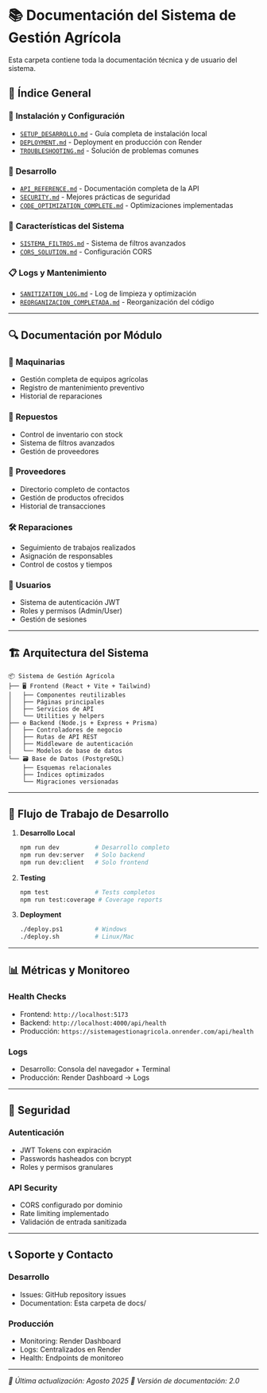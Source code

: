 # 📚 Documentación del Sistema de Gestión Agrícola

Esta carpeta contiene toda la documentación técnica y de usuario del sistema.

## 📖 Índice General

### 🚀 **Instalación y Configuración**

- [`SETUP_DESARROLLO.md`](./SETUP_DESARROLLO.md) - Guía completa de instalación local
- [`DEPLOYMENT.md`](./DEPLOYMENT.md) - Deployment en producción con Render
- [`TROUBLESHOOTING.md`](./TROUBLESHOOTING.md) - Solución de problemas comunes

### 🔧 **Desarrollo**

- [`API_REFERENCE.md`](./API_REFERENCE.md) - Documentación completa de la API
- [`SECURITY.md`](./SECURITY.md) - Mejores prácticas de seguridad
- [`CODE_OPTIMIZATION_COMPLETE.md`](./CODE_OPTIMIZATION_COMPLETE.md) - Optimizaciones implementadas

### 🎯 **Características del Sistema**

- [`SISTEMA_FILTROS.md`](./SISTEMA_FILTROS.md) - Sistema de filtros avanzados
- [`CORS_SOLUTION.md`](./CORS_SOLUTION.md) - Configuración CORS

### 📋 **Logs y Mantenimiento**

- [`SANITIZATION_LOG.md`](./SANITIZATION_LOG.md) - Log de limpieza y optimización
- [`REORGANIZACION_COMPLETADA.md`](./REORGANIZACION_COMPLETADA.md) - Reorganización del código

---

## 🔍 **Documentación por Módulo**

### 🚜 **Maquinarias**

- Gestión completa de equipos agrícolas
- Registro de mantenimiento preventivo
- Historial de reparaciones

### 🔧 **Repuestos**

- Control de inventario con stock
- Sistema de filtros avanzados
- Gestión de proveedores

### 👥 **Proveedores**

- Directorio completo de contactos
- Gestión de productos ofrecidos
- Historial de transacciones

### 🛠️ **Reparaciones**

- Seguimiento de trabajos realizados
- Asignación de responsables
- Control de costos y tiempos

### 👤 **Usuarios**

- Sistema de autenticación JWT
- Roles y permisos (Admin/User)
- Gestión de sesiones

---

## 🏗️ **Arquitectura del Sistema**

```
📦 Sistema de Gestión Agrícola
├── 🖥️ Frontend (React + Vite + Tailwind)
│   ├── Componentes reutilizables
│   ├── Páginas principales
│   ├── Servicios de API
│   └── Utilities y helpers
├── ⚙️ Backend (Node.js + Express + Prisma)
│   ├── Controladores de negocio
│   ├── Rutas de API REST
│   ├── Middleware de autenticación
│   └── Modelos de base de datos
└── 🗃️ Base de Datos (PostgreSQL)
    ├── Esquemas relacionales
    ├── Índices optimizados
    └── Migraciones versionadas
```

---

## 🔄 **Flujo de Trabajo de Desarrollo**

1. **Desarrollo Local**

   ```bash
   npm run dev          # Desarrollo completo
   npm run dev:server   # Solo backend
   npm run dev:client   # Solo frontend
   ```

2. **Testing**

   ```bash
   npm test             # Tests completos
   npm run test:coverage # Coverage reports
   ```

3. **Deployment**
   ```bash
   ./deploy.ps1         # Windows
   ./deploy.sh          # Linux/Mac
   ```

---

## 📊 **Métricas y Monitoreo**

### **Health Checks**

- Frontend: `http://localhost:5173`
- Backend: `http://localhost:4000/api/health`
- Producción: `https://sistemagestionagricola.onrender.com/api/health`

### **Logs**

- Desarrollo: Consola del navegador + Terminal
- Producción: Render Dashboard → Logs

---

## 🔐 **Seguridad**

### **Autenticación**

- JWT Tokens con expiración
- Passwords hasheados con bcrypt
- Roles y permisos granulares

### **API Security**

- CORS configurado por dominio
- Rate limiting implementado
- Validación de entrada sanitizada

---

## 📞 **Soporte y Contacto**

### **Desarrollo**

- Issues: GitHub repository issues
- Documentation: Esta carpeta de docs/

### **Producción**

- Monitoring: Render Dashboard
- Logs: Centralizados en Render
- Health: Endpoints de monitoreo

---

_📅 Última actualización: Agosto 2025_
_🔄 Versión de documentación: 2.0_
